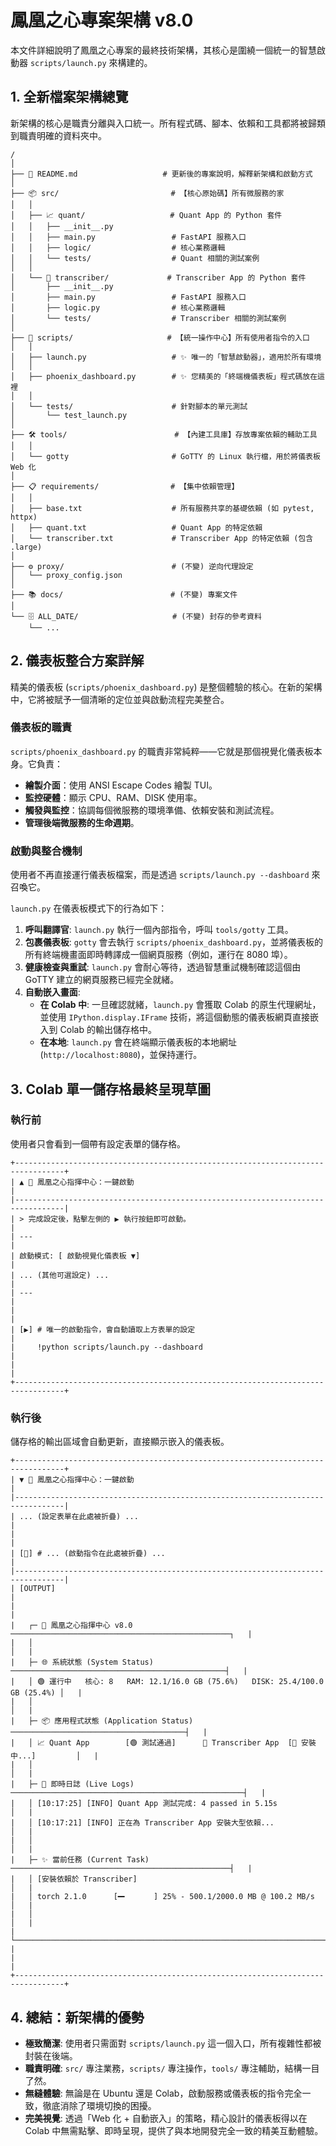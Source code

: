 # 鳳凰之心專案架構 v8.0

本文件詳細說明了鳳凰之心專案的最終技術架構，其核心是圍繞一個統一的智慧啟動器 `scripts/launch.py` 來構建的。

## 1. 全新檔案架構總覽

新架構的核心是職責分離與入口統一。所有程式碼、腳本、依賴和工具都將被歸類到職責明確的資料夾中。

```
/
│
├── 📜 README.md                   # 更新後的專案說明，解釋新架構和啟動方式
│
├── 📦 src/                         # 【核心原始碼】所有微服務的家
│   │
│   ├── 📈 quant/                   # Quant App 的 Python 套件
│   │   ├── __init__.py
│   │   ├── main.py                 # FastAPI 服務入口
│   │   ├── logic/                  # 核心業務邏輯
│   │   └── tests/                  # Quant 相關的測試案例
│   │
│   └── 🎤 transcriber/             # Transcriber App 的 Python 套件
│       ├── __init__.py
│       ├── main.py                 # FastAPI 服務入口
│       ├── logic.py                # 核心業務邏輯
│       └── tests/                  # Transcriber 相關的測試案例
│
├── 🚀 scripts/                     # 【統一操作中心】所有使用者指令的入口
│   │
│   ├── launch.py                   # ✨ 唯一的「智慧啟動器」，適用於所有環境
│   │
│   ├── phoenix_dashboard.py        # ✨ 您精美的「終端機儀表板」程式碼放在這裡
│   │
│   └── tests/                      # 針對腳本的單元測試
│       └── test_launch.py
│
├── 🛠️ tools/                        # 【內建工具庫】存放專案依賴的輔助工具
│   │
│   └── gotty                       # GoTTY 的 Linux 執行檔，用於將儀表板 Web 化
│
├── 📋 requirements/                # 【集中依賴管理】
│   │
│   ├── base.txt                    # 所有服務共享的基礎依賴 (如 pytest, httpx)
│   ├── quant.txt                   # Quant App 的特定依賴
│   └── transcriber.txt             # Transcriber App 的特定依賴 (包含 .large)
│
├── ⚙️ proxy/                        # (不變) 逆向代理設定
│   └── proxy_config.json
│
├── 📚 docs/                        # (不變) 專案文件
│
└── 🗄️ ALL_DATE/                     # (不變) 封存的參考資料
    └── ...
```

## 2. 儀表板整合方案詳解

精美的儀表板 (`scripts/phoenix_dashboard.py`) 是整個體驗的核心。在新的架構中，它將被賦予一個清晰的定位並與啟動流程完美整合。

### 儀表板的職責

`scripts/phoenix_dashboard.py` 的職責非常純粹——它就是那個視覺化儀表板本身。它負責：

-   **繪製介面**：使用 ANSI Escape Codes 繪製 TUI。
-   **監控硬體**：顯示 CPU、RAM、DISK 使用率。
-   **觸發與監控**：協調每個微服務的環境準備、依賴安裝和測試流程。
-   **管理後端微服務的生命週期**。

### 啟動與整合機制

使用者不再直接運行儀表板檔案，而是透過 `scripts/launch.py --dashboard` 來召喚它。

`launch.py` 在儀表板模式下的行為如下：

1.  **呼叫翻譯官**: `launch.py` 執行一個內部指令，呼叫 `tools/gotty` 工具。
2.  **包裹儀表板**: `gotty` 會去執行 `scripts/phoenix_dashboard.py`，並將儀表板的所有終端機畫面即時轉譯成一個網頁服務（例如，運行在 8080 埠）。
3.  **健康檢查與重試**: `launch.py` 會耐心等待，透過智慧重試機制確認這個由 GoTTY 建立的網頁服務已經完全就緒。
4.  **自動嵌入畫面**:
    -   **在 Colab 中**: 一旦確認就緒，`launch.py` 會獲取 Colab 的原生代理網址，並使用 `IPython.display.IFrame` 技術，將這個動態的儀表板網頁直接嵌入到 Colab 的輸出儲存格中。
    -   **在本地**: `launch.py` 會在終端顯示儀表板的本地網址 (`http://localhost:8080`)，並保持運行。

## 3. Colab 單一儲存格最終呈現草圖

### 執行前

使用者只會看到一個帶有設定表單的儲存格。

```
+---------------------------------------------------------------------------------+
| ▲ 💎 鳳凰之心指揮中心：一鍵啟動                                                 |
|---------------------------------------------------------------------------------|
| > 完成設定後，點擊左側的 ▶️ 執行按鈕即可啟動。                                     |
| ---                                                                             |
| 啟動模式: [ 啟動視覺化儀表板 ▼]                                                 |
| ... (其他可選設定) ...                                                          |
| ---                                                                             |
|                                                                                 |
| [▶️] # 唯一的啟動指令，會自動讀取上方表單的設定                                  |
|     !python scripts/launch.py --dashboard                                       |
|                                                                                 |
+---------------------------------------------------------------------------------+
```

### 執行後

儲存格的輸出區域會自動更新，直接顯示嵌入的儀表板。

```
+---------------------------------------------------------------------------------+
| ▼ 💎 鳳凰之心指揮中心：一鍵啟動                                                 |
|---------------------------------------------------------------------------------|
| ... (設定表單在此處被折疊) ...                                                  |
|                                                                                 |
| [🔄] # ... (啟動指令在此處被折疊) ...                                            |
|---------------------------------------------------------------------------------|
| [OUTPUT]                                                                        |
|                                                                                 |
|   ┌─ 🚀 鳳凰之心指揮中心 v8.0 ─────────────────────────────────────────────────┐   |
|   │                                                                              │   |
|   ├─ 🌐 系統狀態 (System Status) ────────────────────────────────────────────────┤   |
|   │ 🟢 運行中   核心: 8   RAM: 12.1/16.0 GB (75.6%)   DISK: 25.4/100.0 GB (25.4%) │   |
|   │                                                                              │   |
|   ├─ 📦 應用程式狀態 (Application Status) ───────────────────────────────────────┤   |
|   │ 📈 Quant App        [🟢 測試通過]      🎤 Transcriber App  [🔄 安裝中...]         │   |
|   │                                                                              │   |
|   ├─ 📜 即時日誌 (Live Logs) ────────────────────────────────────────────────────┤   |
|   │ [10:17:25] [INFO] Quant App 測試完成: 4 passed in 5.15s                     │   |
|   │ [10:17:21] [INFO] 正在為 Transcriber App 安裝大型依賴...                      │   |
|   │                                                                              │   |
|   ├─ ✨ 當前任務 (Current Task) ─────────────────────────────────────────────────┤   |
|   │ [安裝依賴於 Transcriber]                                                     │   |
|   │ torch 2.1.0      [━╸      ] 25% - 500.1/2000.0 MB @ 100.2 MB/s          │   |
|   │                                                                              │   |
|   └──────────────────────────────────────────────────────────────────────────────┘   |
|                                                                                 |
+---------------------------------------------------------------------------------+
```

## 4. 總結：新架構的優勢

-   **極致簡潔**: 使用者只需面對 `scripts/launch.py` 這一個入口，所有複雜性都被封裝在後端。
-   **職責明確**: `src/` 專注業務，`scripts/` 專注操作，`tools/` 專注輔助，結構一目了然。
-   **無縫體驗**: 無論是在 Ubuntu 還是 Colab，啟動服務或儀表板的指令完全一致，徹底消除了環境切換的困擾。
-   **完美視覺**: 透過「Web 化 + 自動嵌入」的策略，精心設計的儀表板得以在 Colab 中無需點擊、即時呈現，提供了與本地開發完全一致的精美互動體驗。
